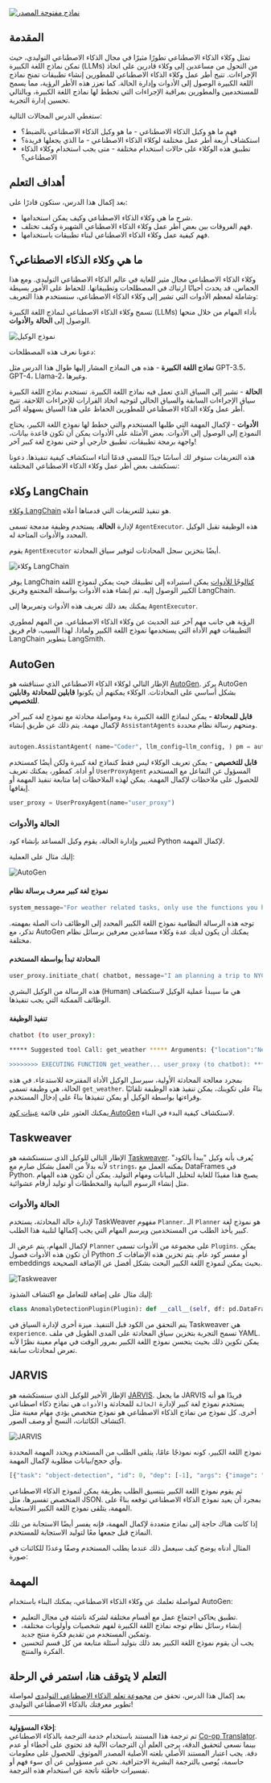 <!--
CO_OP_TRANSLATOR_METADATA:
{
  "original_hash": "8e8d1f6a63da606af7176a87ff8e92b6",
  "translation_date": "2025-10-17T12:57:26+00:00",
  "source_file": "17-ai-agents/README.md",
  "language_code": "ar"
}
-->
[![نماذج مفتوحة المصدر](../../../translated_images/17-lesson-banner.a5b918fb0920e4e6d8d391a100f5cb1d5929f4c2752c937d40392905dec82592.ar.png)](https://youtu.be/yAXVW-lUINc?si=bOtW9nL6jc3XJgOM)

## المقدمة

تمثل وكلاء الذكاء الاصطناعي تطورًا مثيرًا في مجال الذكاء الاصطناعي التوليدي، حيث تمكن نماذج اللغة الكبيرة (LLMs) من التحول من مساعدين إلى وكلاء قادرين على اتخاذ الإجراءات. تتيح أطر عمل وكلاء الذكاء الاصطناعي للمطورين إنشاء تطبيقات تمنح نماذج اللغة الكبيرة الوصول إلى الأدوات وإدارة الحالة. كما تعزز هذه الأطر الرؤية، مما يسمح للمستخدمين والمطورين بمراقبة الإجراءات التي تخطط لها نماذج اللغة الكبيرة، وبالتالي تحسين إدارة التجربة.

ستغطي الدرس المجالات التالية:

- فهم ما هو وكيل الذكاء الاصطناعي - ما هو وكيل الذكاء الاصطناعي بالضبط؟
- استكشاف أربعة أطر عمل مختلفة لوكلاء الذكاء الاصطناعي - ما الذي يجعلها فريدة؟
- تطبيق هذه الوكلاء على حالات استخدام مختلفة - متى يجب استخدام وكلاء الذكاء الاصطناعي؟

## أهداف التعلم

بعد إكمال هذا الدرس، ستكون قادرًا على:

- شرح ما هي وكلاء الذكاء الاصطناعي وكيف يمكن استخدامها.
- فهم الفروقات بين بعض أطر عمل وكلاء الذكاء الاصطناعي الشهيرة وكيف تختلف.
- فهم كيفية عمل وكلاء الذكاء الاصطناعي لبناء تطبيقات باستخدامها.

## ما هي وكلاء الذكاء الاصطناعي؟

وكلاء الذكاء الاصطناعي مجال مثير للغاية في عالم الذكاء الاصطناعي التوليدي. ومع هذا الحماس، قد يحدث أحيانًا ارتباك في المصطلحات وتطبيقاتها. للحفاظ على الأمور بسيطة وشاملة لمعظم الأدوات التي تشير إلى وكلاء الذكاء الاصطناعي، سنستخدم هذا التعريف:

تسمح وكلاء الذكاء الاصطناعي لنماذج اللغة الكبيرة (LLMs) بأداء المهام من خلال منحها الوصول إلى **الحالة** و**الأدوات**.

![نموذج الوكيل](../../../translated_images/what-agent.21f2893bdfd01e6a7fd09b0416c2b15594d97f44bbb2ab5a1ff8bf643d2fcb3d.ar.png)

دعونا نعرف هذه المصطلحات:

**نماذج اللغة الكبيرة** - هذه هي النماذج المشار إليها طوال هذا الدرس مثل GPT-3.5، GPT-4، Llama-2، وغيرها.

**الحالة** - تشير إلى السياق الذي تعمل فيه نماذج اللغة الكبيرة. تستخدم نماذج اللغة الكبيرة سياق الإجراءات السابقة والسياق الحالي لتوجيه اتخاذ القرارات للإجراءات اللاحقة. تتيح أطر عمل وكلاء الذكاء الاصطناعي للمطورين الحفاظ على هذا السياق بسهولة أكبر.

**الأدوات** - لإكمال المهمة التي طلبها المستخدم والتي خطط لها نموذج اللغة الكبير، يحتاج النموذج إلى الوصول إلى الأدوات. بعض الأمثلة على الأدوات يمكن أن تكون قاعدة بيانات، واجهة برمجة تطبيقات، تطبيق خارجي أو حتى نموذج لغة كبير آخر!

هذه التعريفات ستوفر لك أساسًا جيدًا للمضي قدمًا أثناء استكشاف كيفية تنفيذها. دعونا نستكشف بعض أطر عمل وكلاء الذكاء الاصطناعي المختلفة:

## وكلاء LangChain

[وكلاء LangChain](https://python.langchain.com/docs/how_to/#agents?WT.mc_id=academic-105485-koreyst) هو تنفيذ للتعريفات التي قدمناها أعلاه.

لإدارة **الحالة**، يستخدم وظيفة مدمجة تسمى `AgentExecutor`. هذه الوظيفة تقبل الوكيل المحدد والأدوات المتاحة له.

يقوم `AgentExecutor` أيضًا بتخزين سجل المحادثات لتوفير سياق المحادثة.

![وكلاء LangChain](../../../translated_images/langchain-agents.edcc55b5d5c437169a2037211284154561183c58bcec6d4ac2f8a79046fac9af.ar.png)

يوفر LangChain [كتالوجًا للأدوات](https://integrations.langchain.com/tools?WT.mc_id=academic-105485-koreyst) يمكن استيراده إلى تطبيقك حيث يمكن لنموذج اللغة الكبير الوصول إليه. تم إنشاء هذه الأدوات بواسطة المجتمع وفريق LangChain.

يمكنك بعد ذلك تعريف هذه الأدوات وتمريرها إلى `AgentExecutor`.

الرؤية هي جانب مهم آخر عند الحديث عن وكلاء الذكاء الاصطناعي. من المهم لمطوري التطبيقات فهم الأداة التي يستخدمها نموذج اللغة الكبير ولماذا. لهذا السبب، قام فريق LangChain بتطوير LangSmith.

## AutoGen

الإطار التالي لوكلاء الذكاء الاصطناعي الذي سنناقشه هو [AutoGen](https://microsoft.github.io/autogen/?WT.mc_id=academic-105485-koreyst). يركز AutoGen بشكل أساسي على المحادثات. الوكلاء يمكنهم أن يكونوا **قابلين للمحادثة** و**قابلين للتخصيص**.

**قابل للمحادثة -** يمكن لنماذج اللغة الكبيرة بدء ومواصلة محادثة مع نموذج لغة كبير آخر لإكمال مهمة. يتم ذلك عن طريق إنشاء `AssistantAgents` ومنحهم رسالة نظام محددة.

```python

autogen.AssistantAgent( name="Coder", llm_config=llm_config, ) pm = autogen.AssistantAgent( name="Product_manager", system_message="Creative in software product ideas.", llm_config=llm_config, )

```

**قابل للتخصيص** - يمكن تعريف الوكلاء ليس فقط كنماذج لغة كبيرة ولكن أيضًا كمستخدم أو أداة. كمطور، يمكنك تعريف `UserProxyAgent` المسؤول عن التفاعل مع المستخدم للحصول على ملاحظات لإكمال المهمة. يمكن لهذه الملاحظات إما متابعة تنفيذ المهمة أو إيقافها.

```python
user_proxy = UserProxyAgent(name="user_proxy")
```

### الحالة والأدوات

لتغيير وإدارة الحالة، يقوم وكيل المساعد بإنشاء كود Python لإكمال المهمة.

إليك مثال على العملية:

![AutoGen](../../../translated_images/autogen.dee9a25a45fde584fedd84b812a6e31de5a6464687cdb66bb4f2cb7521391856.ar.png)

#### نموذج لغة كبير معرف برسالة نظام

```python
system_message="For weather related tasks, only use the functions you have been provided with. Reply TERMINATE when the task is done."
```

توجه هذه الرسالة النظامية نموذج اللغة الكبير المحدد إلى الوظائف ذات الصلة بمهمته. تذكر، مع AutoGen يمكنك أن يكون لديك عدة وكلاء مساعدين معرفين برسائل نظام مختلفة.

#### المحادثة تبدأ بواسطة المستخدم

```python
user_proxy.initiate_chat( chatbot, message="I am planning a trip to NYC next week, can you help me pick out what to wear? ", )

```

هذه الرسالة من الوكيل البشري (Human) هي ما سيبدأ عملية الوكيل لاستكشاف الوظائف الممكنة التي يجب تنفيذها.

#### تنفيذ الوظيفة

```bash
chatbot (to user_proxy):

***** Suggested tool Call: get_weather ***** Arguments: {"location":"New York City, NY","time_periond:"7","temperature_unit":"Celsius"} ******************************************************** --------------------------------------------------------------------------------

>>>>>>>> EXECUTING FUNCTION get_weather... user_proxy (to chatbot): ***** Response from calling function "get_weather" ***** 112.22727272727272 EUR ****************************************************************

```

بمجرد معالجة المحادثة الأولية، سيرسل الوكيل الأداة المقترحة للاستدعاء. في هذه الحالة، هي وظيفة تسمى `get_weather`. بناءً على تكوينك، يمكن تنفيذ هذه الوظيفة تلقائيًا وقراءتها بواسطة الوكيل أو يمكن تنفيذها بناءً على إدخال المستخدم.

يمكنك العثور على قائمة [عينات كود AutoGen](https://microsoft.github.io/autogen/docs/Examples/?WT.mc_id=academic-105485-koreyst) لاستكشاف كيفية البدء في البناء.

## Taskweaver

الإطار التالي للوكيل الذي سنستكشفه هو [Taskweaver](https://microsoft.github.io/TaskWeaver/?WT.mc_id=academic-105485-koreyst). يُعرف بأنه وكيل "يبدأ بالكود" لأنه بدلاً من العمل بشكل صارم مع `strings`، يمكنه العمل مع DataFrames في Python. يصبح هذا مفيدًا للغاية لتحليل البيانات ومهام التوليد. يمكن أن تكون هذه المهام مثل إنشاء الرسوم البيانية والمخططات أو توليد أرقام عشوائية.

### الحالة والأدوات

لإدارة حالة المحادثة، يستخدم TaskWeaver مفهوم `Planner`. الـ `Planner` هو نموذج لغة كبير يأخذ الطلب من المستخدمين ويرسم المهام التي يجب إكمالها لتلبية هذا الطلب.

لإكمال المهام، يتم عرض الـ `Planner` على مجموعة من الأدوات تسمى `Plugins`. يمكن أن تكون هذه الأدوات فصول Python أو مفسر كود عام. يتم تخزين هذه الإضافات كـ embeddings بحيث يمكن لنموذج اللغة الكبير البحث بشكل أفضل عن الإضافة الصحيحة.

![Taskweaver](../../../translated_images/taskweaver.da8559999267715a95b7677cf9b7d7dd8420aee6f3c484ced1833f081988dcd5.ar.png)

إليك مثال على إضافة للتعامل مع اكتشاف الشذوذ:

```python
class AnomalyDetectionPlugin(Plugin): def __call__(self, df: pd.DataFrame, time_col_name: str, value_col_name: str):
```

يتم التحقق من الكود قبل التنفيذ. ميزة أخرى لإدارة السياق في Taskweaver هي `experience`. تسمح التجربة بتخزين سياق المحادثة على المدى الطويل في ملف YAML. يمكن تكوين ذلك بحيث يتحسن نموذج اللغة الكبير بمرور الوقت في مهام معينة نظرًا لأنه تعرض لمحادثات سابقة.

## JARVIS

الإطار الأخير للوكيل الذي سنستكشفه هو [JARVIS](https://github.com/microsoft/JARVIS?tab=readme-ov-file?WT.mc_id=academic-105485-koreyst). ما يجعل JARVIS فريدًا هو أنه يستخدم نموذج لغة كبير لإدارة `الحالة` للمحادثة و`الأدوات` هي نماذج ذكاء اصطناعي أخرى. كل نموذج من نماذج الذكاء الاصطناعي هو نموذج متخصص يؤدي مهام معينة مثل اكتشاف الكائنات، النسخ أو وصف الصور.

![JARVIS](../../../translated_images/jarvis.762ddbadbd1a3a3364d4ca3db1a7a9c0d2180060c0f8da6f7bd5b5ea2a115aa7.ar.png)

نموذج اللغة الكبير، كونه نموذجًا عامًا، يتلقى الطلب من المستخدم ويحدد المهمة المحددة وأي حجج/بيانات مطلوبة لإكمال المهمة.

```python
[{"task": "object-detection", "id": 0, "dep": [-1], "args": {"image": "e1.jpg" }}]
```

ثم يقوم نموذج اللغة الكبير بتنسيق الطلب بطريقة يمكن لنموذج الذكاء الاصطناعي المتخصص تفسيرها، مثل JSON. بمجرد أن يعيد نموذج الذكاء الاصطناعي توقعه بناءً على المهمة، يتلقى نموذج اللغة الكبير الاستجابة.

إذا كانت هناك حاجة إلى نماذج متعددة لإكمال المهمة، فإنه يفسر أيضًا الاستجابة من تلك النماذج قبل جمعها معًا لتوليد الاستجابة للمستخدم.

المثال أدناه يوضح كيف سيعمل ذلك عندما يطلب المستخدم وصفًا وعددًا للكائنات في صورة:

## المهمة

لمواصلة تعلمك عن وكلاء الذكاء الاصطناعي، يمكنك البناء باستخدام AutoGen:

- تطبيق يحاكي اجتماع عمل مع أقسام مختلفة لشركة ناشئة في مجال التعليم.
- إنشاء رسائل نظام توجه نماذج اللغة الكبيرة لفهم شخصيات وأولويات مختلفة، وتمكين المستخدم من تقديم فكرة منتج جديد.
- يجب أن يقوم نموذج اللغة الكبير بعد ذلك بتوليد أسئلة متابعة من كل قسم لتحسين الفكرة والمنتج.

## التعلم لا يتوقف هنا، استمر في الرحلة

بعد إكمال هذا الدرس، تحقق من [مجموعة تعلم الذكاء الاصطناعي التوليدي](https://aka.ms/genai-collection?WT.mc_id=academic-105485-koreyst) لمواصلة تطوير معرفتك بالذكاء الاصطناعي التوليدي!

---

**إخلاء المسؤولية**:  
تم ترجمة هذا المستند باستخدام خدمة الترجمة بالذكاء الاصطناعي [Co-op Translator](https://github.com/Azure/co-op-translator). بينما نسعى لتحقيق الدقة، يرجى العلم أن الترجمات الآلية قد تحتوي على أخطاء أو عدم دقة. يجب اعتبار المستند الأصلي بلغته الأصلية المصدر الموثوق. للحصول على معلومات حاسمة، يُوصى بالترجمة البشرية الاحترافية. نحن غير مسؤولين عن أي سوء فهم أو تفسيرات خاطئة ناتجة عن استخدام هذه الترجمة.